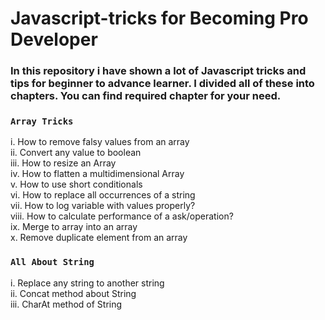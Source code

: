 # Javascript-tricks for Becoming Pro Developer

### In this repository i have shown a lot of Javascript tricks and tips for beginner to advance learner.  I divided all of these into chapters. You can find required chapter for your need. 

### `Array Tricks`

 i. How to remove falsy values from an array <br/>
 ii. Convert any value to boolean <br/>
 iii. How to resize an Array <br/>
 iv. How to flatten a multidimensional Array <br/>
 v. How to use short conditionals <br/>
 vi. How to replace all occurrences of a string <br/>
 vii. How to log variable with values properly?  <br/>
 viii. How to calculate performance of a ask/operation? <br/>
 ix. Merge to array into an array <br/>
 x. Remove duplicate element from an array <br/>

### `All About String`

 i.  Replace any string to another string <br/>
 ii. Concat method about String <br/>
 iii. CharAt method of String <br/>